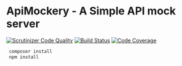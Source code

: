 # ApiMockery - A Simple API mock server
[![Scrutinizer Code Quality](https://scrutinizer-ci.com/g/larsroettig/ApiMockery/badges/quality-score.png?b=master)](https://scrutinizer-ci.com/g/larsroettig/ApiMockery/?branch=master)
[![Build Status](https://scrutinizer-ci.com/g/larsroettig/ApiMockery/badges/build.png?b=master)](https://scrutinizer-ci.com/g/larsroettig/ApiMockery/build-status/master)
[![Code Coverage](https://scrutinizer-ci.com/g/larsroettig/ApiMockery/badges/coverage.png?b=master)](https://scrutinizer-ci.com/g/larsroettig/ApiMockery/?branch=master)

```bash
 composer install
 npm install 
```
